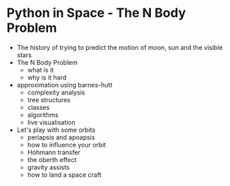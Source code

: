 # Python in Space - The N Body Problem

- The history of trying to predict the motion of moon, sun and the visible stars
- The N Body Problem
	- what is it
	- why is it hard
- approximation using barnes-hutt
	- complexity analysis
	- tree structures
	- classes
	- algorithms
	- live visualisation
- Let's play with some orbits
	- periapsis and apoapsis
	- how to influence your orbit
	- Hohmann transfer
	- the oberth effect
	- gravity assists
	- how to land a space craft
